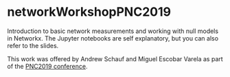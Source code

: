 # networkWorkshopPNC2019

Introduction to basic network measurements and working with null models in Networkx. The Jupyter notebooks are self explanatory, but you can also refer to the slides.

This work was offered by Andrew Schauf and Miguel Escobar Varela as part of the [PNC2019 conference](http://compling.hss.ntu.edu.sg/events/2019-pnc/).

